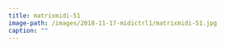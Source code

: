 ```yaml
---
title: matrixmidi-51
image-path: /images/2018-11-17-midictrl1/matrixmidi-51.jpg
caption: ""
---
```

